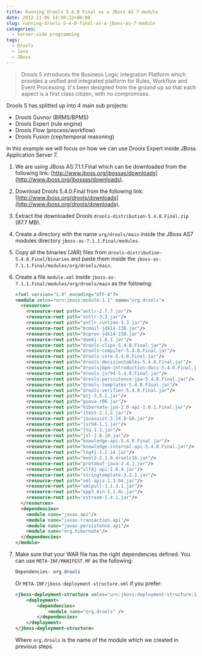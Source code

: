 ```yaml
---
title: Running Drools 5.4.0 Final as a JBoss AS 7 module
date: 2012-11-06 14:50:22+00:00
slug: running-drools-5-4-0-final-as-a-jboss-as-7-module
categories:
  - Server-side programming
tags:
  - Drools
  - Java
  - JBoss
---
```


> Drools 5 introduces the Business Logic integration Platform which provides a unified and integrated platform for Rules, Workflow and Event Processing. It's been designed from the ground up so that each aspect is a first class citizen, with no compromises.

Drools 5 has splitted up into 4 main sub projects:

* Drools Guvnor (BRMS/BPMS)
* Drools Expert (rule engine)
* Drools Flow (process/workflow)
* Drools Fusion (cep/temporal reasoning)

In this example we will focus on how we can use Drools Expert inside JBoss Application Server 7.

<!--more-->

1. We are using JBoss AS 7.1.1.Final which can be downloaded from the following link: [http://www.jboss.org/jbossas/downloads](http://www.jboss.org/jbossas/downloads).

2. Download Drools 5.4.0.Final from the following link: [http://www.jboss.org/drools/downloads](http://www.jboss.org/drools/downloads).

3. Extract the downloaded Drools `drools-distribution-5.4.0.Final.zip` (87.7 MB).

4. Create a directory with the name `org/drools/main` inside the JBoss AS7 modules directory `jboss-as-7.1.1.Final/modules`.

5. Copy all the binaries (JAR) files from `drools-distribution-5.4.0.Final/binaries` and paste them inside the `jboss-as-7.1.1.Final/modules/org/drools/main`.

6. Create a file `module.xml` inside `jboss-as-7.1.1.Final/modules/org/drools/main` as the following:

    ```xml
    <?xml version="1.0" encoding="UTF-8"?>
    <module xmlns="urn:jboss:module:1.1" name="org.drools">
      <resources>
        <resource-root path="antlr-2.7.7.jar"/>
        <resource-root path="antlr-3.3.jar"/>
        <resource-root path="antlr-runtime-3.3.jar"/>
        <resource-root path="bcmail-jdk14-138.jar"/>
        <resource-root path="bcprov-jdk14-138.jar"/>
        <resource-root path="dom4j-1.6.1.jar"/>
        <resource-root path="drools-clips-5.4.0.Final.jar"/>
        <resource-root path="drools-compiler-5.4.0.Final.jar"/>
        <resource-root path="drools-core-5.4.0.Final.jar"/>
        <resource-root path="drools-decisiontables-5.4.0.Final.jar"/>
        <resource-root path="droolsjbpm-introduction-docs-5.4.0.Final.jdocbook"/>
        <resource-root path="drools-jsr94-5.4.0.Final.jar"/>
        <resource-root path="drools-persistence-jpa-5.4.0.Final.jar"/>
        <resource-root path="drools-templates-5.4.0.Final.jar"/>
        <resource-root path="drools-verifier-5.4.0.Final.jar"/>
        <resource-root path="ecj-3.5.1.jar"/>
        <resource-root path="guava-r06.jar"/>
        <resource-root path="hibernate-jpa-2.0-api-1.0.1.Final.jar"/>
        <resource-root path="itext-2.1.2.jar"/>
        <resource-root path="javassist-3.14.0-GA.jar"/>
        <resource-root path="jsr94-1.1.jar"/>
        <resource-root path="jta-1.1.jar"/>
        <resource-root path="jxl-2.6.10.jar"/>
        <resource-root path="knowledge-api-5.4.0.Final.jar"/>
        <resource-root path="knowledge-internal-api-5.4.0.Final.jar"/>
        <resource-root path="log4j-1.2.14.jar"/>
        <resource-root path="mvel2-2.1.0.drools16.jar"/>
        <resource-root path="protobuf-java-2.4.1.jar"/>
        <resource-root path="slf4j-api-1.6.4.jar"/>
        <resource-root path="stringtemplate-3.2.1.jar"/>
        <resource-root path="xml-apis-1.3.04.jar"/>
        <resource-root path="xmlpull-1.1.3.1.jar"/>
        <resource-root path="xpp3_min-1.1.4c.jar"/>
        <resource-root path="xstream-1.4.1.jar"/>
      </resources>
      <dependencies>
        <module name="javax.api"/>
        <module name="javax.transaction.api"/>
        <module name="javax.persistence.api"/>
        <module name="org.hibernate"/>
      </dependencies>
    </module>
    ```

7. Make sure that your WAR file has the right dependencies defined. You can use `META-INF/MANIFEST.MF` as the following:

    ```java
    Dependencies: org.drools
    ```

    Or `META-INF/jboss-deployment-structure.xml` if you prefer:

    ```xml
    <jboss-deployment-structure xmlns="urn:jboss:deployment-structure:1.0">
        <deployment>
            <dependencies>
                <module name="org.drools" />
            </dependencies>
        </deployment>
    </jboss-deployment-structure>
    ```

    Where `org.drools` is the name of the module which we created in previous steps.
